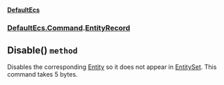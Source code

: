 #### [DefaultEcs](./DefaultEcs.md 'DefaultEcs')
### [DefaultEcs.Command](./DefaultEcs.md#DefaultEcs-Command 'DefaultEcs.Command').[EntityRecord](./DefaultEcs-Command-EntityRecord.md 'DefaultEcs.Command.EntityRecord')
## Disable() `method`
Disables the corresponding [Entity](./DefaultEcs-Entity.md 'DefaultEcs.Entity') so it does not appear in [EntitySet](./DefaultEcs-EntitySet.md 'DefaultEcs.EntitySet').
This command takes 5 bytes.
